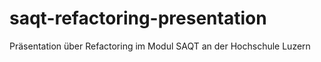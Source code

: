# saqt-refactoring-presentation
Präsentation über Refactoring im Modul SAQT an der Hochschule Luzern
